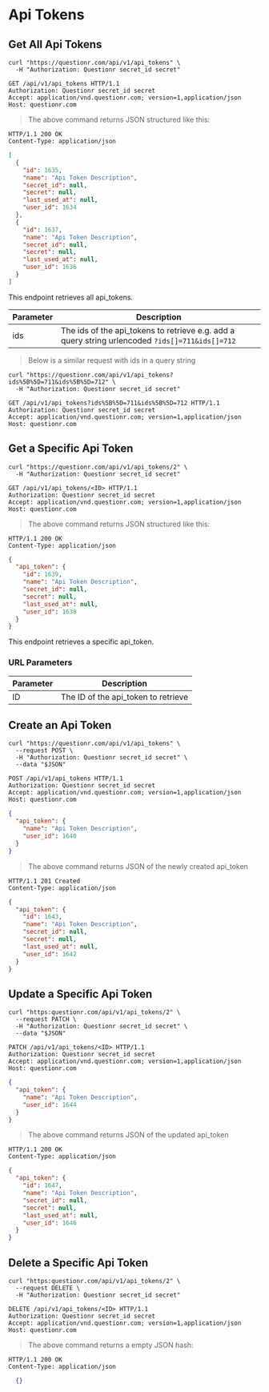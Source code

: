# Api Tokens

## Get All Api Tokens

```shell
curl "https://questionr.com/api/v1/api_tokens" \
  -H "Authorization: Questionr secret_id secret"
```

```http
GET /api/v1/api_tokens HTTP/1.1
Authorization: Questionr secret_id secret
Accept: application/vnd.questionr.com; version=1,application/json
Host: questionr.com
```

> The above command returns JSON structured like this:

```http
HTTP/1.1 200 OK
Content-Type: application/json
```
```json
[
  {
    "id": 1635,
    "name": "Api Token Description",
    "secret_id": null,
    "secret": null,
    "last_used_at": null,
    "user_id": 1634
  },
  {
    "id": 1637,
    "name": "Api Token Description",
    "secret_id": null,
    "secret": null,
    "last_used_at": null,
    "user_id": 1636
  }
]
```

This endpoint retrieves all api_tokens.


Parameter | Description
--------- | -----------
ids | The ids of the api_tokens to retrieve e.g. add a query string urlencoded `?ids[]=711&ids[]=712`

> Below is a similar request with ids in a query string

```shell
curl "https://questionr.com/api/v1/api_tokens?ids%5B%5D=711&ids%5B%5D=712" \
  -H "Authorization: Questionr secret_id secret"
```
```http
GET /api/v1/api_tokens?ids%5B%5D=711&ids%5B%5D=712 HTTP/1.1
Authorization: Questionr secret_id secret
Accept: application/vnd.questionr.com; version=1,application/json
Host: questionr.com
```

## Get a Specific Api Token

```shell
curl "https://questionr.com/api/v1/api_tokens/2" \
  -H "Authorization: Questionr secret_id secret"
```

```http
GET /api/v1/api_tokens/<ID> HTTP/1.1
Authorization: Questionr secret_id secret
Accept: application/vnd.questionr.com; version=1,application/json
Host: questionr.com
```

> The above command returns JSON structured like this:

```http
HTTP/1.1 200 OK
Content-Type: application/json
```
```json
{
  "api_token": {
    "id": 1639,
    "name": "Api Token Description",
    "secret_id": null,
    "secret": null,
    "last_used_at": null,
    "user_id": 1638
  }
}
```

This endpoint retrieves a specific api_token.

### URL Parameters

Parameter | Description
--------- | -----------
ID | The ID of the api_token to retrieve



## Create an Api Token



```shell
curl "https://questionr.com/api/v1/api_tokens" \
  --request POST \
  -H "Authorization: Questionr secret_id secret" \
  --data "$JSON"
```

```http
POST /api/v1/api_tokens HTTP/1.1
Authorization: Questionr secret_id secret
Accept: application/vnd.questionr.com; version=1,application/json
Host: questionr.com
```
```json
{
  "api_token": {
    "name": "Api Token Description",
    "user_id": 1640
  }
}
```

> The above command returns JSON of the newly created api_token

```http
HTTP/1.1 201 Created
Content-Type: application/json
```
```json
{
  "api_token": {
    "id": 1643,
    "name": "Api Token Description",
    "secret_id": null,
    "secret": null,
    "last_used_at": null,
    "user_id": 1642
  }
}
```

## Update a Specific Api Token



```shell
curl "https:questionr.com/api/v1/api_tokens/2" \
  --request PATCH \
  -H "Authorization: Questionr secret_id secret" \
  --data "$JSON"
```
```http
PATCH /api/v1/api_tokens/<ID> HTTP/1.1
Authorization: Questionr secret_id secret
Accept: application/vnd.questionr.com; version=1,application/json
Host: questionr.com
```
```json
{
  "api_token": {
    "name": "Api Token Description",
    "user_id": 1644
  }
}
```

> The above command returns JSON of the updated api_token

```http
HTTP/1.1 200 OK
Content-Type: application/json
```
```json
{
  "api_token": {
    "id": 1647,
    "name": "Api Token Description",
    "secret_id": null,
    "secret": null,
    "last_used_at": null,
    "user_id": 1646
  }
}
```


## Delete a Specific Api Token



```shell
curl "https:questionr.com/api/v1/api_tokens/2" \
  --request DELETE \
  -H "Authorization: Questionr secret_id secret"
```

```http
DELETE /api/v1/api_tokens/<ID> HTTP/1.1
Authorization: Questionr secret_id secret
Accept: application/vnd.questionr.com; version=1,application/json
Host: questionr.com
```

> The above command returns a empty JSON hash:

```http
HTTP/1.1 200 OK
Content-Type: application/json
```
```json
  {}
```

